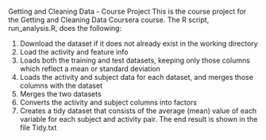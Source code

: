 Getting and Cleaning Data - Course Project
This is the course project for the Getting and Cleaning Data Coursera course. The R script, run_analysis.R, does the following:
1.	Download the dataset if it does not already exist in the working directory
2.	Load the activity and feature info
3.	Loads both the training and test datasets, keeping only those columns which reflect a mean or standard deviation
4.	Loads the activity and subject data for each dataset, and merges those columns with the dataset
5.	Merges the two datasets
6.	Converts the activity and subject columns into factors
7.	Creates a tidy dataset that consists of the average (mean) value of each variable for each subject and activity pair.
The end result is shown in the file Tidy.txt

 
